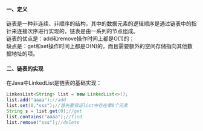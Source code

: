 #### 一、定义
链表是一种非连续、非顺序的结构，其中的数据元素的逻辑顺序是通过链表中的指针来连接次序进行实现的，链表是由一系列的节点组成。  
链表的优点是：add和remove操作时间上都是O(1)的；  
缺点是：get和set操作时间上都是O(N)的，而且需要额外的空间存储指向其他数据地址的项。
#### 二、链表的实现
在Java中LinkedList是链表的基础实现：
```java 
LinkesList<String> list = new LinkedList<>();
list.add("aaaa");//add
list.set(0,"sss");//首先要保证list中存在第0个元素
String s = list.get(0);//get
list.contains("aaaa");//find
list.remove("sss");//delete
```
